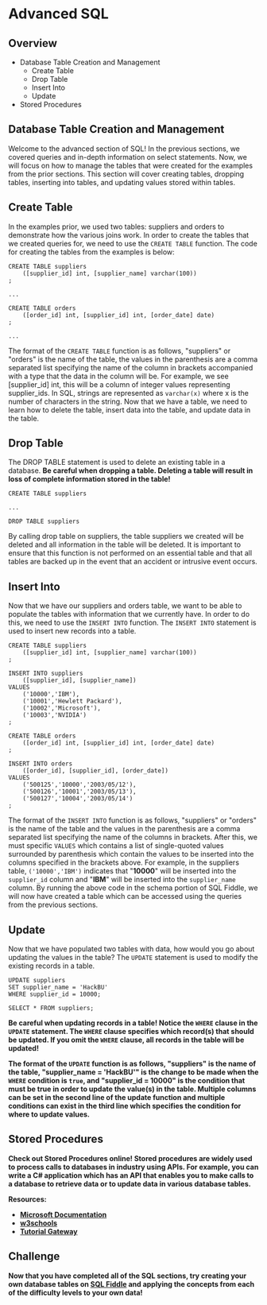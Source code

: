 # Advanced SQL
## Overview
* Database Table Creation and Management
  * Create Table
  * Drop Table
  * Insert Into
  * Update
* Stored Procedures

## Database Table Creation and Management
Welcome to the advanced section of SQL! In the previous sections, we covered queries and in-depth information
on select statements. Now, we will focus on how to manage the tables that were created for the examples from
the prior sections. This section will cover creating tables, dropping tables, inserting into tables, and
updating values stored within tables.

## Create Table
In the examples prior, we used two tables: suppliers and orders to demonstrate how the various joins work.
In order to create the tables that we created queries for, we need to use the ```CREATE TABLE``` function.
The code for creating the tables from the examples is below:

```
CREATE TABLE suppliers
    ([supplier_id] int, [supplier_name] varchar(100))
;

...

CREATE TABLE orders
    ([order_id] int, [supplier_id] int, [order_date] date)
;

...
```

The format of the ```CREATE TABLE``` function is as follows, "suppliers" or "orders" is the name of the table,
the values in the parenthesis are a comma separated list specifying the name of the column in brackets accompanied
with a type that the data in the column will be. For example, we see [supplier_id] int, this will be a column of
integer values representing supplier_ids. In SQL, strings are represented as ```varchar(x)``` where x is the number
of characters in the string. Now that we have a table, we need to learn how to delete the table, insert data into
the table, and update data in the table.

## Drop Table
The DROP TABLE statement is used to delete an existing table in a database. <b>Be careful when dropping a table.
Deleting a table will result in loss of complete information stored in the table!</b>

```
CREATE TABLE suppliers

...

DROP TABLE suppliers
```

By calling drop table on suppliers, the table suppliers we created will be deleted and all information in the table
will be deleted. It is important to ensure that this function is not performed on an essential table and that all
tables are backed up in the event that an accident or intrusive event occurs.

## Insert Into
Now that we have our suppliers and orders table, we want to be able to populate the tables with information that
we currently have. In order to do this, we need to use the ```INSERT INTO``` function. The ```INSERT INTO``` statement
is used to insert new records into a table.

```
CREATE TABLE suppliers
    ([supplier_id] int, [supplier_name] varchar(100))
;

INSERT INTO suppliers
    ([supplier_id], [supplier_name])
VALUES
    ('10000','IBM'),
    ('10001','Hewlett Packard'),
    ('10002','Microsoft'),
    ('10003','NVIDIA')
;

CREATE TABLE orders
    ([order_id] int, [supplier_id] int, [order_date] date)
;

INSERT INTO orders
    ([order_id], [supplier_id], [order_date])
VALUES
    ('500125','10000','2003/05/12'),
    ('500126','10001','2003/05/13'),
    ('500127','10004','2003/05/14')
;
```

The format of the ```INSERT INTO``` function is as follows, "suppliers" or "orders" is the name of the table and
the values in the parenthesis are a comma separated list specifying the name of the columns in brackets. After this,
we must specific ```VALUES``` which contains a list of single-quoted values surrounded by parenthesis which contain
the values to be inserted into the columns specified in the brackets above. For example, in the suppliers table,
```('10000','IBM')``` indicates that "<b>10000</b>" will be inserted into the ```supplier_id``` column and "<b>IBM</b>" will be
inserted into the ```supplier_name``` column. By running the above code in the schema portion of SQL Fiddle, we will now
have created a table which can be accessed using the queries from the previous sections.

## Update
Now that we have populated two tables with data, how would you go about updating the values in the table? The ```UPDATE``` statement
is used to modify the existing records in a table.

```
UPDATE suppliers
SET supplier_name = 'HackBU'
WHERE supplier_id = 10000;

SELECT * FROM suppliers;
```

<b>Be careful when updating records in a table! Notice the ```WHERE``` clause in the ```UPDATE``` statement. The ```WHERE``` clause
specifies which record(s) that should be updated. If you omit the ```WHERE``` clause, all records in the table will be updated!

The format of the ```UPDATE``` function is as follows, "suppliers" is the name of the table, "supplier_name = 'HackBU'" is the change
to be made when the ```WHERE``` condition is ```true```, and "supplier_id = 10000" is the condition that must be true in order to
update the value(s) in the table. Multiple columns can be set in the second line of the update function and multiple conditions can
exist in the third line which specifies the condition for where to update values.

## Stored Procedures
Check out <b>Stored Procedures</b> online! Stored procedures are widely used to process calls to databases in industry
using APIs. For example, you can write a C# application which has an API that enables you to make calls to a database to
retrieve data or to update data in various database tables.

Resources:
* [Microsoft Documentation](https://docs.microsoft.com/en-us/sql/relational-databases/stored-procedures/create-a-stored-procedure?view=sql-server-2017)
* [w3schools](https://www.w3schools.com/sql/sql_stored_procedures.asp)
* [Tutorial Gateway](https://www.tutorialgateway.org/stored-procedures-in-sql/)

## Challenge
Now that you have completed all of the SQL sections, try creating your own database tables on [SQL Fiddle](https://sqlfiddle.com) and applying the
concepts from each of the difficulty levels to your own data!
